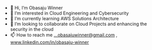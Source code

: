 - 👋 Hi, I’m Obasaju Winner
- 👀 I’m interested in Cloud Engineering and Cybersecurity
- 🌱 I’m currently learning AWS Solutions Architecture
- 💞️ I’m looking to collaborate on Cloud Projects and enhancing the security in the cloud
- 📫 How to reach me ...obasajuwinner@gmail.com , www.linkedin.com/in/obasaju-winner

<!---
Obasaju/Winner is a ✨ special ✨ repository because its `README.md` (this file) appears on your GitHub profile.
You can click the Preview link to take a look at your changes.
--->
